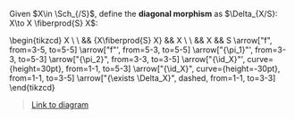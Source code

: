 Given $X\in \Sch_{/S}$, define the **diagonal morphism** as $\Delta_{X/S}: X\to X \fiberprod{S} X$:

\begin{tikzcd}
	X \\
	\\
	&& {X\fiberprod{S} X} && X \\
	\\
	&& X && S
	\arrow["f", from=3-5, to=5-5]
	\arrow["f"', from=5-3, to=5-5]
	\arrow["{\pi_1}"', from=3-3, to=5-3]
	\arrow["{\pi_2}", from=3-3, to=3-5]
	\arrow["{\id_X}"', curve={height=30pt}, from=1-1, to=5-3]
	\arrow["{\id_X}", curve={height=-30pt}, from=1-1, to=3-5]
	\arrow["{\exists \Delta_X}", dashed, from=1-1, to=3-3]
\end{tikzcd}

> [Link to diagram](https://q.uiver.app/?q=WzAsNSxbMiw0LCJYIl0sWzQsNCwiUyJdLFs0LDIsIlgiXSxbMiwyLCJYXFxmaWJlcnByb2R7U30gWCJdLFswLDAsIlgiXSxbMiwxLCJmIl0sWzAsMSwiZiIsMl0sWzMsMCwiXFxwaV8xIiwyXSxbMywyLCJcXHBpXzIiXSxbNCwwLCJcXGlkX1giLDIseyJjdXJ2ZSI6NX1dLFs0LDIsIlxcaWRfWCIsMCx7ImN1cnZlIjotNX1dLFs0LDMsIlxcZXhpc3RzIFxcRGVsdGFfWCIsMCx7InN0eWxlIjp7ImJvZHkiOnsibmFtZSI6ImRhc2hlZCJ9fX1dXQ==)